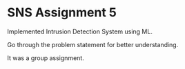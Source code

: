 # SNS Assignment 5
Implemented Intrusion Detection System using ML.

Go through the problem statement for better understanding.

It was a group assignment.
